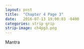 ```yaml
---
layout: post
title:  "Chapter 4 Page 3"
date:   2016-07-13 19:00:03 -0400
categories: strip grip
strip-image: ch4pg3.png
---
```

Mantra  
